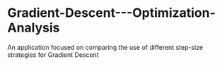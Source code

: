 # Gradient-Descent---Optimization-Analysis
An application focused on comparing the use of different step-size strategies for Gradient Descent
